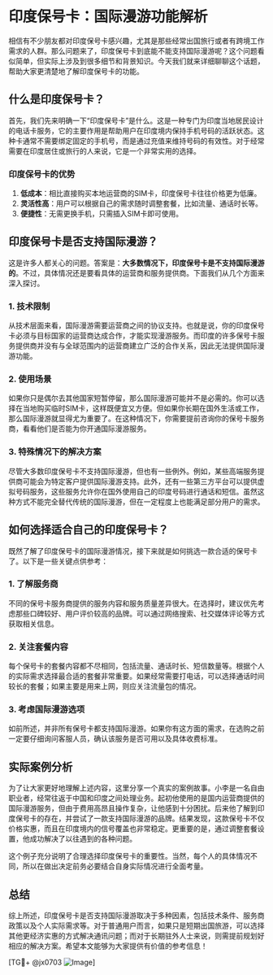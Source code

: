 # 印度保号卡：国际漫游功能解析

相信有不少朋友都对印度保号卡感兴趣，尤其是那些经常出国旅行或者有跨境工作需求的人群。那么问题来了，印度保号卡到底能不能支持国际漫游呢？这个问题看似简单，但实际上涉及到很多细节和背景知识。今天我们就来详细聊聊这个话题，帮助大家更清楚地了解印度保号卡的功能。

## 什么是印度保号卡？

首先，我们先来明确一下“印度保号卡”是什么。这是一种专门为印度当地居民设计的电话卡服务，它的主要作用是帮助用户在印度境内保持手机号码的活跃状态。这种卡通常不需要绑定固定的手机号，而是通过充值来维持号码的有效性。对于经常需要在印度居住或旅行的人来说，它是一个非常实用的选择。

### 印度保号卡的优势

1. **低成本**：相比直接购买本地运营商的SIM卡，印度保号卡往往价格更为低廉。
2. **灵活性高**：用户可以根据自己的需求随时调整套餐，比如流量、通话时长等。
3. **便捷性**：无需更换手机，只需插入SIM卡即可使用。

## 印度保号卡是否支持国际漫游？

这是许多人都关心的问题。答案是：**大多数情况下，印度保号卡是不支持国际漫游的**。不过，具体情况还是要看具体的运营商和服务提供商。下面我们从几个方面来深入探讨。

### 1. 技术限制

从技术层面来看，国际漫游需要运营商之间的协议支持。也就是说，你的印度保号卡必须与目标国家的运营商达成合作，才能实现漫游服务。而印度的许多保号卡服务提供商并没有与全球范围内的运营商建立广泛的合作关系，因此无法提供国际漫游功能。

### 2. 使用场景

如果你只是偶尔去其他国家短暂停留，那么国际漫游可能并不是必需的。你可以选择在当地购买临时SIM卡，这样既便宜又方便。但如果你长期在国外生活或工作，那么国际漫游就显得尤为重要了。在这种情况下，你需要提前咨询你的保号卡服务商，看看他们是否能为你开通国际漫游服务。

### 3. 特殊情况下的解决方案

尽管大多数印度保号卡不支持国际漫游，但也有一些例外。例如，某些高端服务提供商可能会为特定客户提供国际漫游支持。此外，还有一些第三方平台可以提供虚拟号码服务，这些服务允许你在国外使用自己的印度号码进行通话和短信。虽然这种方式不能完全替代传统的国际漫游，但在一定程度上也能满足部分用户的需求。

## 如何选择适合自己的印度保号卡？

既然了解了印度保号卡的国际漫游情况，接下来就是如何挑选一款合适的保号卡了。以下是一些关键点供参考：

### 1. 了解服务商

不同的保号卡服务商提供的服务内容和服务质量差异很大。在选择时，建议优先考虑那些口碑较好、用户评价较高的品牌。可以通过网络搜索、社交媒体评论等方式获取相关信息。

### 2. 关注套餐内容

每个保号卡的套餐内容都不尽相同，包括流量、通话时长、短信数量等。根据个人的实际需求选择最合适的套餐非常重要。如果经常需要打电话，可以选择通话时间较长的套餐；如果主要是用来上网，则应关注流量包的情况。

### 3. 考虑国际漫游选项

如前所述，并非所有保号卡都支持国际漫游。如果你有这方面的需求，在选购之前一定要仔细询问客服人员，确认该服务是否可用以及具体收费标准。

## 实际案例分析

为了让大家更好地理解上述内容，这里分享一个真实的案例故事。小李是一名自由职业者，经常往返于中国和印度之间处理业务。起初他使用的是国内运营商提供的国际漫游服务，但由于费用高昂且操作复杂，让他感到十分困扰。后来他了解到印度保号卡的存在，并尝试了一款支持国际漫游的品牌。结果发现，这款保号卡不仅价格实惠，而且在印度境内的信号覆盖也非常稳定。更重要的是，通过调整套餐设置，他成功解决了以往遇到的各种问题。

这个例子充分说明了合理选择印度保号卡的重要性。当然，每个人的具体情况不同，所以在做出决定前务必要结合自身实际情况进行全面考量。

## 总结

综上所述，印度保号卡是否支持国际漫游取决于多种因素，包括技术条件、服务商政策以及个人实际需求等。对于普通用户而言，如果只是短期出国旅游，可以选择其他更经济实惠的方式解决通讯问题；而对于长期驻外人士来说，则需提前规划好相应的解决方案。希望本文能够为大家提供有价值的参考信息！

[TG💪+ @jx0703 ![Image](https://github.com/user-attachments/assets/dbca1d08-cadb-493c-b0ec-ad6f7a83f270)]